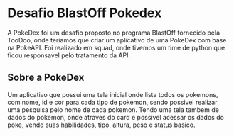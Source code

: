 # Desafio BlastOff Pokedex

A PokeDex foi um desafio proposto no programa BlastOff fornecido pela TooDoo, onde teriamos que criar um aplicativo de uma PokeDex com base na PokeAPI. Foi realizado em squad, onde tivemos um time de python que ficou responsavel pelo tratamento da API.

## Sobre a PokeDex

Um aplicativo que possui uma tela inicial onde lista todos os pokemons, com nome, id e cor para cada tipo de pokemon, sendo possivel realizar uma pesquisa pelo nome de cada pokemon. Tendo uma tela tambem de dados do pokemon, onde atraves do card e possivel acessar os dados do poke, vendo suas habilidades, tipo, altura, peso e status basico.
